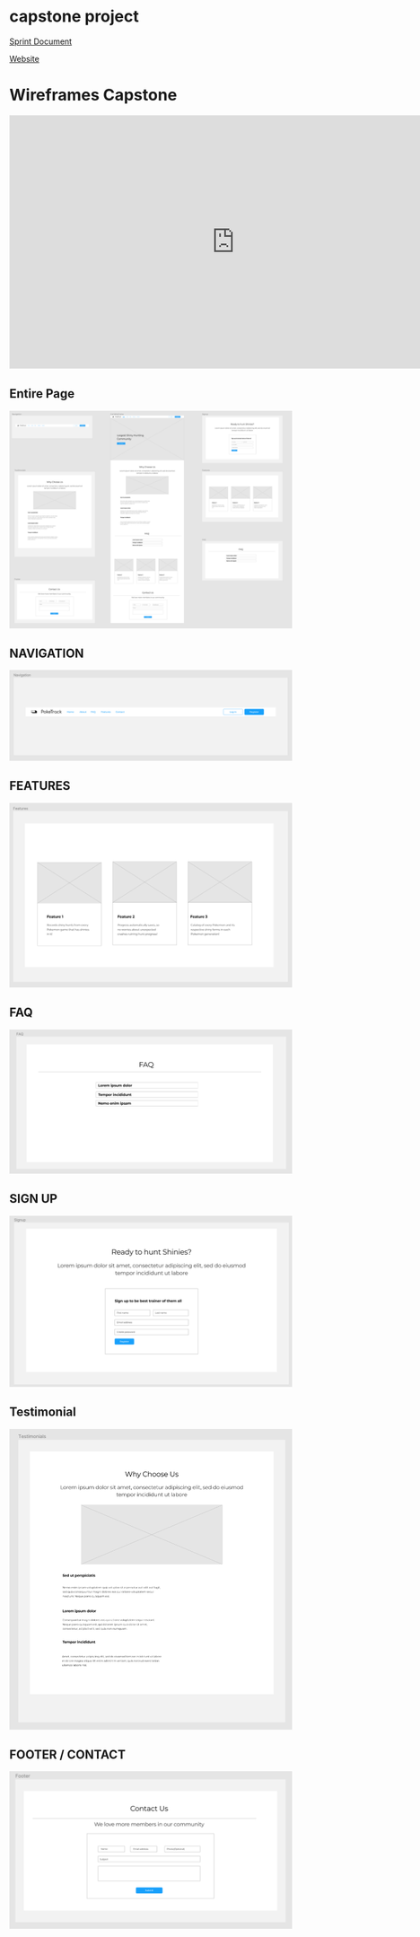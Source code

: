 # capstone project

[Sprint Document](https://docs.google.com/document/d/1IxRpNGvbM4Nlj_5hlvuj5SYJhyylD2zGQAh6OmjOIKs/edit?usp=sharing)

[Website](http://nyein-aung.com/spd1.2/)

# Wireframes Capstone

<html>
<iframe 
style="border: 1px solid rgba(0, 0, 0, 0.1);" 
width="800" 
height="450" 
src="https://www.figma.com/embed?embed_host=share&url=https%3A%2F%2Fwww.figma.com%2Ffile%2FDVtAX05o53YF90t0J6NgT8%2FPokeTrack" 
allowfullscreen></iframe>
</html>

## Entire Page

![Entire Page](./wireframes/Full_Wireframe.png)

## NAVIGATION

![Navigation](./wireframes/PokeTrack_Navigation.png)

## FEATURES

![Features](./wireframes/PokeTrack_Features.png)

## FAQ

![FAQ](./wireframes/PokeTrack_FAQ.png)

## SIGN UP

![SIGNUP](./wireframes/PokeTrack_Signup.png)

## Testimonial

![testemonial](./wireframes/PokeTrack_Testimonials.png)

## FOOTER / CONTACT

![Footer](./wireframes/PokeTrack_Footer.png)
